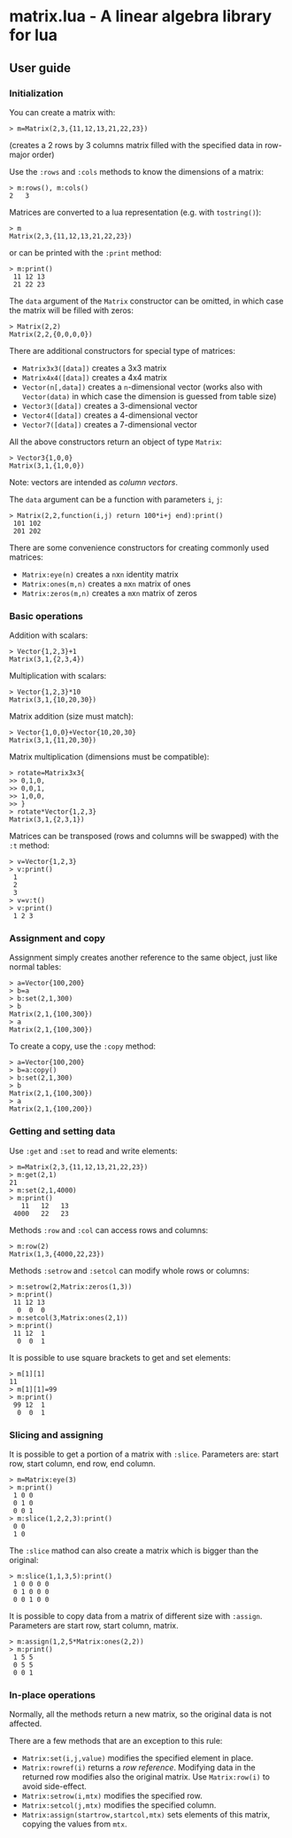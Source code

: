 # matrix.lua - A linear algebra library for lua

## User guide

### Initialization

You can create a matrix with:

```
> m=Matrix(2,3,{11,12,13,21,22,23})
```

(creates a 2 rows by 3 columns matrix filled with the specified data in row-major order)

Use the `:rows` and `:cols` methods to know the dimensions of a matrix:

```
> m:rows(), m:cols()
2	3
```

Matrices are converted to a lua representation (e.g. with `tostring()`):

```
> m
Matrix(2,3,{11,12,13,21,22,23})
```

or can be printed with the `:print` method:

```
> m:print()
 11 12 13
 21 22 23
```

The `data` argument of the `Matrix` constructor can be omitted, in which case the matrix will be filled with zeros:

```
> Matrix(2,2)
Matrix(2,2,{0,0,0,0})
```

There are additional constructors for special type of matrices:
- `Matrix3x3([data])` creates a 3x3 matrix
- `Matrix4x4([data])` creates a 4x4 matrix
- `Vector(n[,data])` creates a `n`-dimensional vector (works also with `Vector(data)` in which case the dimension is guessed from table size)
- `Vector3([data])` creates a 3-dimensional vector
- `Vector4([data])` creates a 4-dimensional vector
- `Vector7([data])` creates a 7-dimensional vector

All the above constructors return an object of type `Matrix`:

```
> Vector3{1,0,0}
Matrix(3,1,{1,0,0})
```

Note: vectors are intended as *column vectors*.

The `data` argument can be a function with parameters `i`, `j`:

```
> Matrix(2,2,function(i,j) return 100*i+j end):print()
 101 102
 201 202
```

There are some convenience constructors for creating commonly used matrices:

- `Matrix:eye(n)` creates a `n`x`n` identity matrix
- `Matrix:ones(m,n)` creates a `m`x`n` matrix of ones
- `Matrix:zeros(m,n)` creates a `m`x`n` matrix of zeros

### Basic operations

Addition with scalars:

```
> Vector{1,2,3}+1
Matrix(3,1,{2,3,4})
```

Multiplication with scalars:

```
> Vector{1,2,3}*10
Matrix(3,1,{10,20,30})
```

Matrix addition (size must match):

```
> Vector{1,0,0}+Vector{10,20,30}
Matrix(3,1,{11,20,30})
```

Matrix multiplication (dimensions must be compatible):

```
> rotate=Matrix3x3{
>> 0,1,0,
>> 0,0,1,
>> 1,0,0,
>> }
> rotate*Vector{1,2,3}
Matrix(3,1,{2,3,1})
```

Matrices can be transposed (rows and columns will be swapped) with the `:t` method:

```
> v=Vector{1,2,3}
> v:print()
 1
 2
 3
> v=v:t()
> v:print()
 1 2 3
```

### Assignment and copy

Assignment simply creates another reference to the same object, just like normal tables:

```
> a=Vector{100,200}
> b=a
> b:set(2,1,300)
> b
Matrix(2,1,{100,300})
> a
Matrix(2,1,{100,300})
```

To create a copy, use the `:copy` method:

```
> a=Vector{100,200}
> b=a:copy()
> b:set(2,1,300)
> b
Matrix(2,1,{100,300})
> a
Matrix(2,1,{100,200})
```

### Getting and setting data

Use `:get` and `:set` to read and write elements:

```
> m=Matrix(2,3,{11,12,13,21,22,23})
> m:get(2,1)
21
> m:set(2,1,4000)
> m:print()
   11   12   13
 4000   22   23
```

Methods `:row` and `:col` can access rows and columns:

```
> m:row(2)
Matrix(1,3,{4000,22,23})
```

Methods `:setrow` and `:setcol` can modify whole rows or columns:

```
> m:setrow(2,Matrix:zeros(1,3))
> m:print()
 11 12 13
  0  0  0
> m:setcol(3,Matrix:ones(2,1))
> m:print()
 11 12  1
  0  0  1
```

It is possible to use square brackets to get and set elements:

```
> m[1][1]
11
> m[1][1]=99
> m:print()
 99 12  1
  0  0  1
```

### Slicing and assigning

It is possible to get a portion of a matrix with `:slice`. Parameters are: start row, start column, end row, end column.

```
> m=Matrix:eye(3)
> m:print()
 1 0 0
 0 1 0
 0 0 1
> m:slice(1,2,2,3):print()
 0 0
 1 0
```

The `:slice` mathod can also create a matrix which is bigger than the original:

```
> m:slice(1,1,3,5):print()
 1 0 0 0 0
 0 1 0 0 0
 0 0 1 0 0
```

It is possible to copy data from a matrix of different size with `:assign`. Parameters are start row, start column, matrix.

```
> m:assign(1,2,5*Matrix:ones(2,2))
> m:print()
 1 5 5
 0 5 5
 0 0 1
```

### In-place operations

Normally, all the methods return a new matrix, so the original data is not affected.

There are a few methods that are an exception to this rule:

- `Matrix:set(i,j,value)` modifies the specified element in place.
- `Matrix:rowref(i)` returns a *row reference*. Modifying data in the returned row modifies also the original matrix. Use `Matrix:row(i)` to avoid side-effect.
- `Matrix:setrow(i,mtx)` modifies the specified row.
- `Matrix:setcol(j,mtx)` modifies the specified column.
- `Matrix:assign(startrow,startcol,mtx)` sets elements of this matrix, copying the values from `mtx`.
